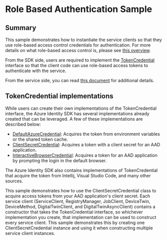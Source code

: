 # Role Based Authentication Sample

## Summary

This sample demonstrates how to instantiate the service clients so that they use role-based access control 
credentials for authentication. For more details on what role-based access control is, 
please see [this overview][rbac-overview].

From the SDK side, users are required to implement the [TokenCredential][token-credential] interface so that the client 
code can use role-based access tokens to authenticate with the service.

From the service side, you can read [this document][rbac-ms-doc] for additional details.

## TokenCredential implementations

While users can create their own implementations of the TokenCredential interface, the Azure Identity SDK has several 
implementations already created that can be leveraged. A few of these implementations are described below:
- [DefaultAzureCredential][default-azure-credential]: Acquires the token from environment variables or the shared token cache.
- [ClientSecretCredential][client-secret-credential]: Acquires a token with a client secret for an AAD application.
- [InteractiveBrowserCredential][interactive-browser-credential]: Acquires a token for an AAD application by prompting the login in the default browser.

The Azure Identity SDK also contains implementations of TokenCredential that acquire the token from Intellij, Visual Studio Code, and many other sources.

This sample demonstrates how to use the ClientSecretCredential class to acquire access tokens from your AAD application's 
client secret. Each service client (ServiceClient, RegistryManager, JobClient, DeviceTwin, DeviceMethod, DigitalTwinClient, and 
DigitalTwinAsyncClient) contains a constructor that takes the TokenCredential interface, so whichever implementation you 
create, that implementation can be used to construct every service client. This sample demonstrates this by creating one
ClientSecretCredential instance and using it when constructing multiple service client instances.

[rbac-overview]: https://docs.microsoft.com/en-us/azure/role-based-access-control/overview
[token-credential]: https://github.com/Azure/azure-sdk-for-java/blob/master/sdk/core/azure-core/src/main/java/com/azure/core/credential/TokenCredential.java
[default-azure-credential]: https://github.com/Azure/azure-sdk-for-java/blob/master/sdk/identity/azure-identity/src/main/java/com/azure/identity/DefaultAzureCredential.java
[client-secret-credential]: https://github.com/Azure/azure-sdk-for-java/blob/master/sdk/identity/azure-identity/src/main/java/com/azure/identity/ClientSecretCredential.java
[interactive-browser-credential]: https://github.com/Azure/azure-sdk-for-java/blob/master/sdk/identity/azure-identity/src/main/java/com/azure/identity/InteractiveBrowserCredential.java
[rbac-ms-doc]: https://docs.microsoft.com/en-us/azure/iot-hub/iot-hub-dev-guide-azure-ad-rbac